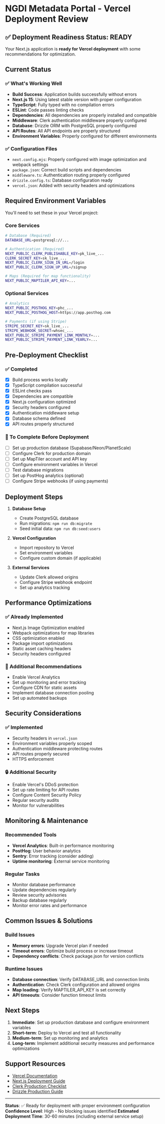 # NGDI Metadata Portal - Vercel Deployment Review

## ✅ Deployment Readiness Status: READY

Your Next.js application is **ready for Vercel deployment** with some recommendations for optimization.

## Current Status

### ✅ What's Working Well

- **Build Success**: Application builds successfully without errors
- **Next.js 15**: Using latest stable version with proper configuration
- **TypeScript**: Fully typed with no compilation errors
- **ESLint**: Code passes linting checks
- **Dependencies**: All dependencies are properly installed and compatible
- **Middleware**: Clerk authentication middleware properly configured
- **Database**: Drizzle ORM with PostgreSQL properly configured
- **API Routes**: All API endpoints are properly structured
- **Environment Variables**: Properly configured for different environments

### ✅ Configuration Files

- `next.config.mjs`: Properly configured with image optimization and webpack settings
- `package.json`: Correct build scripts and dependencies
- `middleware.ts`: Authentication routing properly configured
- `drizzle.config.ts`: Database configuration ready
- `vercel.json`: Added with security headers and optimizations

## Required Environment Variables

You'll need to set these in your Vercel project:

### Core Services

```bash
# Database (Required)
DATABASE_URL=postgresql://...

# Authentication (Required)
NEXT_PUBLIC_CLERK_PUBLISHABLE_KEY=pk_live_...
CLERK_SECRET_KEY=sk_live_...
NEXT_PUBLIC_CLERK_SIGN_IN_URL=/login
NEXT_PUBLIC_CLERK_SIGN_UP_URL=/signup

# Maps (Required for map functionality)
NEXT_PUBLIC_MAPTILER_API_KEY=...
```

### Optional Services

```bash
# Analytics
NEXT_PUBLIC_POSTHOG_KEY=phc_...
NEXT_PUBLIC_POSTHOG_HOST=https://app.posthog.com

# Payments (if using Stripe)
STRIPE_SECRET_KEY=sk_live_...
STRIPE_WEBHOOK_SECRET=whsec_...
NEXT_PUBLIC_STRIPE_PAYMENT_LINK_MONTHLY=...
NEXT_PUBLIC_STRIPE_PAYMENT_LINK_YEARLY=...
```

## Pre-Deployment Checklist

### ✅ Completed

- [x] Build process works locally
- [x] TypeScript compilation successful
- [x] ESLint checks pass
- [x] Dependencies are compatible
- [x] Next.js configuration optimized
- [x] Security headers configured
- [x] Authentication middleware setup
- [x] Database schema defined
- [x] API routes properly structured

### 🔄 To Complete Before Deployment

- [ ] Set up production database (Supabase/Neon/PlanetScale)
- [ ] Configure Clerk for production domain
- [ ] Set up MapTiler account and API key
- [ ] Configure environment variables in Vercel
- [ ] Test database migrations
- [ ] Set up PostHog analytics (optional)
- [ ] Configure Stripe webhooks (if using payments)

## Deployment Steps

1. **Database Setup**

   - Create PostgreSQL database
   - Run migrations: `npm run db:migrate`
   - Seed initial data: `npm run db:seed:users`

2. **Vercel Configuration**

   - Import repository to Vercel
   - Set environment variables
   - Configure custom domain (if applicable)

3. **External Services**
   - Update Clerk allowed origins
   - Configure Stripe webhook endpoint
   - Set up analytics tracking

## Performance Optimizations

### ✅ Already Implemented

- Next.js Image Optimization enabled
- Webpack optimizations for map libraries
- CSS optimization enabled
- Package import optimizations
- Static asset caching headers
- Security headers configured

### 🚀 Additional Recommendations

- Enable Vercel Analytics
- Set up monitoring and error tracking
- Configure CDN for static assets
- Implement database connection pooling
- Set up automated backups

## Security Considerations

### ✅ Implemented

- Security headers in `vercel.json`
- Environment variables properly scoped
- Authentication middleware protecting routes
- API routes properly secured
- HTTPS enforcement

### 🔒 Additional Security

- Enable Vercel's DDoS protection
- Set up rate limiting for API routes
- Configure Content Security Policy
- Regular security audits
- Monitor for vulnerabilities

## Monitoring & Maintenance

### Recommended Tools

- **Vercel Analytics**: Built-in performance monitoring
- **PostHog**: User behavior analytics
- **Sentry**: Error tracking (consider adding)
- **Uptime monitoring**: External service monitoring

### Regular Tasks

- Monitor database performance
- Update dependencies regularly
- Review security advisories
- Backup database regularly
- Monitor error rates and performance

## Common Issues & Solutions

### Build Issues

- **Memory errors**: Upgrade Vercel plan if needed
- **Timeout errors**: Optimize build process or increase timeout
- **Dependency conflicts**: Check package.json for version conflicts

### Runtime Issues

- **Database connection**: Verify DATABASE_URL and connection limits
- **Authentication**: Check Clerk configuration and allowed origins
- **Map loading**: Verify MAPTILER_API_KEY is set correctly
- **API timeouts**: Consider function timeout limits

## Next Steps

1. **Immediate**: Set up production database and configure environment variables
2. **Short-term**: Deploy to Vercel and test all functionality
3. **Medium-term**: Set up monitoring and analytics
4. **Long-term**: Implement additional security measures and performance optimizations

## Support Resources

- [Vercel Documentation](https://vercel.com/docs)
- [Next.js Deployment Guide](https://nextjs.org/docs/deployment)
- [Clerk Production Checklist](https://clerk.com/docs/deployments/production-checklist)
- [Drizzle Production Guide](https://orm.drizzle.team/docs/goodies#production-ready)

---

**Status**: ✅ Ready for deployment with proper environment configuration
**Confidence Level**: High - No blocking issues identified
**Estimated Deployment Time**: 30-60 minutes (including external service setup)
